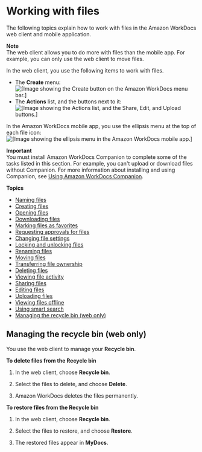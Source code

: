 # Working with files<a name="working-files"></a>

The following topics explain how to work with files in the Amazon WorkDocs web client and mobile application\.

**Note**  
The web client allows you to do more with files than the mobile app\. For example, you can only use the web client to move files\.

In the web client, you use the following items to work with files\.
+  The **Create** menu: ![\[Image showing the Create button on the Amazon WorkDocs menu bar.\]](http://docs.aws.amazon.com/workdocs/latest/userguide/images/wd-create-command.png) 
+  The **Actions** list, and the buttons next to it: ![\[Image showing the Actions list, and the Share, Edit, and Upload buttons.\]](http://docs.aws.amazon.com/workdocs/latest/userguide/images/wd-file-actions-buttons.png) 

In the Amazon WorkDocs mobile app, you use the ellipsis menu at the top of each file icon: ![\[Image showing the ellipsis menu in the Amazon WorkDocs mobile app.\]](http://docs.aws.amazon.com/workdocs/latest/userguide/images/wd-ellipses.png) 

**Important**  
You must install Amazon WorkDocs Companion to complete some of the tasks listed in this section\. For example, you can't upload or download files without Companion\. For more information about installing and using Companion, see [Using Amazon WorkDocs Companion](companion.md)\.

**Topics**
+ [Naming files](client-name-files.md)
+ [Creating files](create-files.md)
+ [Opening files](opening-files.md)
+ [Downloading files](download-files.md)
+ [Marking files as favorites](wd-file-favorites.md)
+ [Requesting approvals for files](request-approval-files.md)
+ [Changing file settings](change-file-settings.md)
+ [Locking and unlocking files](client_lock_files.md)
+ [Renaming files](web_rename_files.md)
+ [Moving files](move-files.md)
+ [Transferring file ownership](transfer-file.md)
+ [Deleting files](web_delete_file.md)
+ [Viewing file activity](view-file-activity.md)
+ [Sharing files](sharing-files.md)
+ [Editing files](edit_files.md)
+ [Uploading files](upload-files.md)
+ [Viewing files offline](view-offline.md)
+ [Using smart search](search.md)
+ [Managing the recycle bin \(web only\)](#recycle_bin)

## Managing the recycle bin \(web only\)<a name="recycle_bin"></a>

You use the web client to manage your **Recycle bin**\.

**To delete files from the **Recycle bin****

1. In the web client, choose **Recycle bin**\.

1. Select the files to delete, and choose **Delete**\.

1. Amazon WorkDocs deletes the files permanently\.

**To restore files from the **Recycle bin****

1. In the web client, choose **Recycle bin**\.

1. Select the files to restore, and choose **Restore**\.

1. The restored files appear in **MyDocs**\.